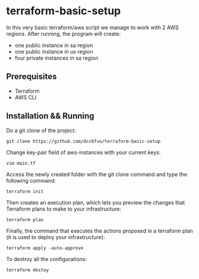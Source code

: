 # terraform-basic-setup

In this very basic terraform/aws script we manage to work with 2 AWS regions. After running, the program will create:

  - one public instance in sa region
  - one public instance in us region
  - four private instances in sa region

Prerequisites
-----------------------
  - Terraform
  - AWS CLI
   
Installation && Running
-----------------------

Do a git clone of the project:

	git clone https://github.com/dcc6fvo/terraform-basic-setup 
	
Change key-pair field of aws-instances with your current keys:

	vim main.tf

Access the newly created folder with the git clone command and type the following command:

	terraform init

Then creates an execution plan, which lets you preview the changes that Terraform plans to make to your infrastructure:

  	terraform plan
  
Finally, the command that executes the actions proposed in a terraform plan (it is used to deploy your infrastructure):

  	terraform apply -auto-approve

To destroy all the configurations:

	terraform destoy

